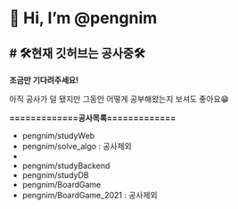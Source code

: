 

<html>
  <body>
    <h1> 👋 Hi, I’m @pengnim </h1>
    <h2># 🛠현재 깃허브는 공사중🛠</h2>
    <p><b>조금만 기다려주세요!</b></p>
    <p>아직 공사가 덜 됐지만 그동안 어떻게 공부해왔는지 보셔도 좋아요😁</p>
    <p><b>=============공사목록=============</b></p>
    <ul><li>pengnim/studyWeb</li>
      <li>pengnim/solve_algo : 공사제외<li>
      <li>pengnim/studyBackend</li>
      <li>pengnim/studyDB</li>
      <li>pengnim/BoardGame</li>
      <li>pengnim/BoardGame_2021 : 공사제외</li>
    </ul>
  </body>
  </html>
